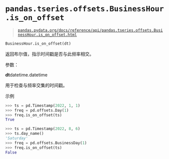 # `pandas.tseries.offsets.BusinessHour.is_on_offset`

> [`pandas.pydata.org/docs/reference/api/pandas.tseries.offsets.BusinessHour.is_on_offset.html`](https://pandas.pydata.org/docs/reference/api/pandas.tseries.offsets.BusinessHour.is_on_offset.html)

```py
BusinessHour.is_on_offset(dt)
```

返回布尔值，指示时间戳是否与此频率相交。

参数：

**dt**datetime.datetime

用于检查与频率交集的时间戳。

示例

```py
>>> ts = pd.Timestamp(2022, 1, 1)
>>> freq = pd.offsets.Day(1)
>>> freq.is_on_offset(ts)
True 
```

```py
>>> ts = pd.Timestamp(2022, 8, 6)
>>> ts.day_name()
'Saturday'
>>> freq = pd.offsets.BusinessDay(1)
>>> freq.is_on_offset(ts)
False 
```
